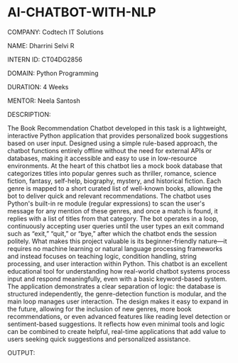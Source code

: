 # AI-CHATBOT-WITH-NLP

COMPANY: Codtech IT Solutions

NAME: Dharrini Selvi R

INTERN ID: CT04DG2856

DOMAIN: Python Programming

DURATION: 4 Weeks

MENTOR: Neela Santosh

DESCRIPTION:

The Book Recommendation Chatbot developed in this task is a lightweight, interactive Python application that provides personalized book suggestions based on user input. Designed using a simple rule-based approach, the chatbot functions entirely offline without the need for external APIs or databases, making it accessible and easy to use in low-resource environments. At the heart of this chatbot lies a mock book database that categorizes titles into popular genres such as thriller, romance, science fiction, fantasy, self-help, biography, mystery, and historical fiction. Each genre is mapped to a short curated list of well-known books, allowing the bot to deliver quick and relevant recommendations. The chatbot uses Python's built-in re module (regular expressions) to scan the user's message for any mention of these genres, and once a match is found, it replies with a list of titles from that category. The bot operates in a loop, continuously accepting user queries until the user types an exit command such as “exit,” “quit,” or “bye,” after which the chatbot ends the session politely. What makes this project valuable is its beginner-friendly nature—it requires no machine learning or natural language processing frameworks and instead focuses on teaching logic, condition handling, string processing, and user interaction within Python. This chatbot is an excellent educational tool for understanding how real-world chatbot systems process input and respond meaningfully, even with a basic keyword-based system. The application demonstrates a clear separation of logic: the database is structured independently, the genre-detection function is modular, and the main loop manages user interaction. The design makes it easy to expand in the future, allowing for the inclusion of new genres, more book recommendations, or even advanced features like reading level detection or sentiment-based suggestions.  It reflects how even minimal tools and logic can be combined to create helpful, real-time applications that add value to users seeking quick suggestions and personalized assistance.

OUTPUT:

